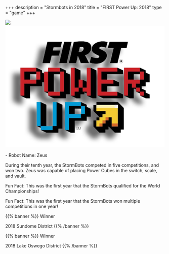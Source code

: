 +++
description = "Stormbots in 2018"
title = "FIRST Power Up: 2018"
type = "game"
+++


<img style="text-align: right" src="/images/Robot2018Placeholder.png" width="500"/>
<img style="text-align: right" src="/images/games/firstpower_up.png" width="530"/>
<br />
<p>
- Robot Name: Zeus

During their tenth year, the StormBots competed in five competitions, and won two. Zeus was capable of placing Power Cubes in the switch, scale, and vault.

Fun Fact: This was the first year that the StormBots qualified for the World Championships!

Fun Fact: This was the first year that the StormBots won multiple competitions in one year!
</p>

{{% banner %}}
Winner

2018 Sundome District
{{% /banner %}}

{{% banner %}}
Winner

2018 Lake Oswego District
{{% /banner %}}
